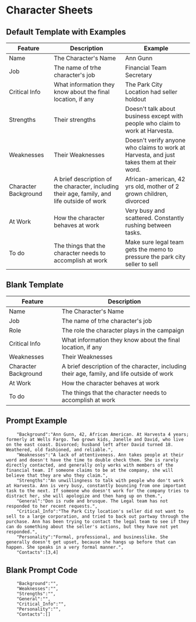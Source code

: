# Character Sheets

## Default Template with Examples
| Feature  | Description | Example |
| ---       |   ---         | --- |
| Name  | The Character's Name  | Ann Gunn
|Job | The name of trhe character's job | Financial Team Secretary |
|Critical Info | What information they know about the final location, if any | The Park City Location had seller holdout |
| Strengths | Their strengths  | Doesn't talk about business except with people who claim to work at Harvesta. |
| Weaknesses |Their Weaknesses | Doesn't verify anyone who claims to work at Harvesta, and just takes them at their word. |
| Character Background |A brief description of the character, including their age, family, and life outside of work|African-american, 42 yrs old, mother of 2 grown children, divorced |
| At Work | How the character behaves at work|Very busy and scattered. Constantly rushing between tasks.|
| To do | The things that the character needs to accomplish at work |Make sure legal team gets the memo to pressure the park city seller to sell|

## Blank Template
| Feature  | Description | 
| ---       |   ---         |
| Name  | The Character's Name  | 
|Job | The name of trhe character's job |
|Role|The role the character plays in the campaign|
|Critical Info | What information they know about the final location, if any | 
| Weaknesses |Their Weaknesses |
| Character Background |A brief description of the character, including their age, family, and life outside of work|
| At Work | How the character behaves at work|
| To do | The things that the character needs to accomplish at work |

## Prompt Example
```
    "Background":"Ann Gunn, 42, African American. At Harvesta 4 years; formerly at Wells Fargo. Two grown kids, Janelle and David, who live on the east coast. Divorced; husband left after David turned 18. Weathered, old fashioned, and reliable.",
    "Weaknesses":"A lack of attentiveness. Ann takes people at their word and doesn't have the time to double check them. She is rarely directly contacted, and generally only works with members of the financial team. If someone claims to be at the company, she will believe that they are who they claim.", 
    "Strengths":"An unwillingness to talk with people who don't work at Harvesta. Ann is very busy, constantly bouncing from one important task to the next. If someone who doesn't work for the company tries to distract her, she will apologize and then hang up on them.", 
    "General":"Don is rude and brusque. The Legal team has not responded to her recent requests.", 
    "Critical_Info":"The Park City location's seller did not want to sell to a large corporation, and tried to back out partway through the purchase. Ann has been trying to contact the legal team to see if they can do something about the seller's actions, but they have not yet responded.", 
    "Personality":"Formal, professional, and businesslike. She generally doesn't get upset, because she hangs up before that can happen. She speaks in a very formal manner.", 
    "Contacts":[3,4]
```

## Blank Prompt Code
```
    "Background":"", 
    "Weaknesses":"", 
    "Strengths":"", 
    "General":"", 
    "Critical_Info":"", 
    "Personality":"", 
    "Contacts":[]
```

